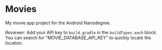# Movies
My movie app project for the Android Nanodegree.

*Reviewer:* Add your API key to `build.gradle` in the `buildTypes.each` block. You can search for "MOVIE_DATABASE_API_KEY" to quickly locate the location.

